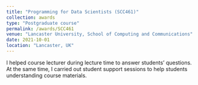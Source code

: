 ```yaml
---
title: "Programming for Data Scientists (SCC461)"
collection: awards
type: "Postgraduate course"
permalink: /awards/SCC461
venue: "Lancaster University, School of Computing and Communications"
date: 2021-10-01
location: "Lancaster, UK"
---
```


I helped course lecturer during lecture time to answer students’ questions. At the
same time, I carried out student support sessions to help students understanding course materials.

